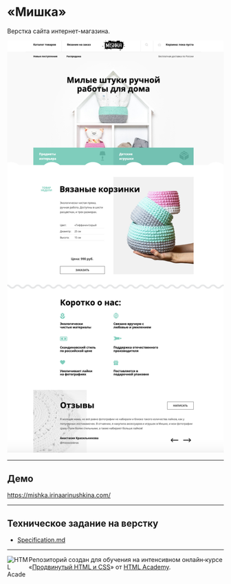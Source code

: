 # «Мишка»

Верстка сайта интернет-магазина.

![Screenshot](screenshots/main.png)

---

## Демо

https://mishka.irinaarinushkina.com/

---

## Техническое задание на верстку


- [Specification.md](Specification.md)

---

<a href="https://htmlacademy.ru/intensive/adaptive"><img align="left" width="50" height="50" alt="HTML Academy" src="https://up.htmlacademy.ru/static/img/intensive/adaptive/logo-for-github.svg"></a>

Репозиторий создан для обучения на интенсивном онлайн‑курсе «[Продвинутый HTML и CSS](https://htmlacademy.ru/intensive/adaptive)» от [HTML Academy](https://htmlacademy.ru).
